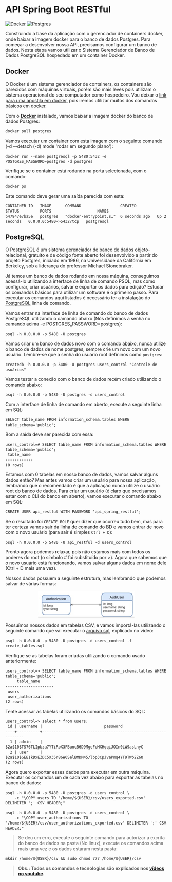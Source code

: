# API Spring Boot RESTful

[![Docker](https://img.shields.io/badge/docker-latest-green)](https://www.docker.com/)
[![Postgres](https://img.shields.io/badge/postgres-latest-green)](https://www.postgresql.org/)


Construindo a base da aplicação com o gerenciador de containers docker, onde baixar a imagem docker para o banco de dados Postgres. Para começar a desenvolver nossa API, precisamos configurar um banco de dados. Nesta etapa vamos utilizar o Sistema Gerenciador de Banco de Dados PostgreSQL hospedado em um container Docker.

## Docker

O Docker é um sistema gerenciador de containers, os containers são parecidos com máquinas virtuais, porém são mais leves pois utilizam o sistema operacional do seu computador como hospedeiro. Vou deixar o [link para uma apostila em docker](https://fatecspgov-my.sharepoint.com/:b:/g/personal/abner_anjos_fatec_sp_gov_br/ESZ2o0r8tnVBioM5ZbzyowcB7m8RUbsSYC2xo357G6tQFw?e=BPRTmG), pois iremos utilizar muitos dos comandos básicos em docker.

Com o [**Docker**](https://www.docker.com/) instalado, vamos baixar a imagem docker do banco de dados Postgres:

```
docker pull postgres
```

Vamos executar um container com esta imagem com o seguinte comando  (-d --detach (-d) mode 'rodar em segundo plano'):

```
docker run --name postgresql -p 5480:5432 -e POSTGRES_PASSWORD=postgres -d postgres
```

Verifique se o container está rodando na porta selecionada, com o comando:

```
docker ps
```

Este comando deve gerar uma saída parecida com esta:

```
CONTAINER ID   IMAGE      COMMAND                 CREATED         STATUS         PORTS                    NAMES
b47947e7ba5e   postgres   "docker-entrypoint.s…"  6 seconds ago   Up 2 seconds   0.0.0.0:5480->5432/tcp   postgresql
```

## PostgreSQL

O PostgreSQL é um sistema gerenciador de banco de dados objeto-relacional, gratuito e de código fonte aberto foi desenvolvido a partir do projeto Postgres, iniciado em 1986, na Universidade da Califórnia em Berkeley, sob a liderança do professor Michael Stonebraker.

Já temos um banco de dados rodando em nossa máquina, conseguimos acessá-lo utilizando a interface de linha de comando PSQL, mas como configurar, criar usuários, salvar e exportar os dados para edição? Estudar os comandos básicos para utilizar um software é o primeiro passo. Para executar os comandos aqui listados é necessário ter a instalação do [PostgreSQL](https://www.postgresql.org/) linha de comando.

Vamos entrar na interface de linha de comando do banco de dados PostgreSQL utilizando o camando abaixo (Nós definimos a senha no camando acima -e POSTGRES_PASSWORD=postgres):

```
psql -h 0.0.0.0 -p 5480 -U postgres
```

Vamos criar um banco de dados novo com o comando abaixo, nunca utilize o banco de dados de nome postgres, sempre crie um novo com um novo usuário. Lembre-se que a senha do usuário root defininos como `postgres`:

```
createdb -h 0.0.0.0 -p 5480 -U postgres users_control "Controle de usuários"
```

Vamos testar a conexão com o banco de dados recém criado utilizando o comando abaixo:

```
psql -h 0.0.0.0 -p 5480 -U postgres -d users_control
```

Com a interface de linha de comando em aberto, execute a seguinte linha em SQL:

```
SELECT table_name FROM information_schema.tables WHERE table_schema='public';
```

Bom a saída deve ser parecida com essa:

```
users_control=# SELECT table_name FROM information_schema.tables WHERE table_schema='public';
 table_name
------------
(0 rows)
```

Estamos com 0 tabelas em nosso banco de dados, vamos salvar alguns dados então? Mas antes vamos criar um usuário para nossa aplicação, lembrando que o recomendado é que a aplicação nunca utilize o usuário root do banco de dados. Para criar um usuário (é claro que precisamos estar com o CLI do banco em aberto), vamos executar o comando abaixo em SQL:

```
CREATE USER api_restful WITH PASSWORD 'api_spring_restful';
```

Se o resultado foi ```CREATE ROLE``` quer dizer que ocorreu tudo bem, mas para ter certeza vamos sair da linha de comando do BD e vamos entrar de novo com o novo usuário (para sair é simples `Ctrl + D`):

```
psql -h 0.0.0.0 -p 5480 -U api_restful -d users_control
```

Pronto agora podemos relaxar, pois não estamos mais com todos os poderes do root (o símbolo # foi substituído por >). Agora que sabemos que o novo usuário está funcionando, vamos salvar alguns dados em nome dele (Ctrl + D mais uma vez).

Nossos dados possuem a seguinte estrutura, mas lembrando que podemos salvar de várias formas:

<p align = "center">
  <img width = "300px" src = "./db-model.png">
</p>

Possuímos nossos dados em tabelas CSV, e vamos importá-las utilizando o seguinte comando que vai executar o [arquivo sql](./create_tables.sql), explicado no vídeo:

```
psql -h 0.0.0.0 -p 5480 -U postgres -d users_control -f create_tables.sql
```

Verifique se as tabelas foram criadas utilizando o comando usado anteriormente:

```
users_control=> SELECT table_name FROM information_schema.tables WHERE table_schema='public';
     table_name
---------------------
 users
 user_authorizations
(2 rows)
```

Tente acessar as tabelas utilizando os comandos básicos do SQL:

```
users_control=> select * from users;
 id | username |                           password
----+----------+--------------------------------------------------------------
  1 | admin    | $2a$10$TS76TLIpbza7YTiRbX3FBunc56D9MgeFoMXHqqiJOIn0LW9asLnyC
  2 | user     | $2a$10$GEBIkDxEZDC5X35r86W0SelBMDM45/lbp3CpJvaPmq4YT9TWb2Z6O
(2 rows)
```

Agora quero exportar esses dados para executar em outra máquina.
Executar os comandos um de cada vez abaixo para exportar as tabelas no banco de dados:

```
psql -h 0.0.0.0 -p 5480 -U postgres -d users_control \
    -c "\COPY users TO '/home/${USER}/csv/users_exported.csv' DELIMITER ';' CSV HEADER;"
```

```
psql -h 0.0.0.0 -p 5480 -U postgres -d users_control \
    -c "\COPY user_authorizations TO '/home/${USER}/csv/user_authorizations_exported.csv' DELIMITER ';' CSV HEADER;"
```

> Se deu um erro, execute o seguinte comando para autorizar a excrita do banco de dados na pasta (No linux), execute os comandos acima mais uma vez e os dados estaram nesta pasta:

```
mkdir /home/${USER}/csv && sudo chmod 777 /home/${USER}/csv
```

> **Obs.: Todos os comandos e tecnologias são explicados nos [vídeos no youtube](https://www.youtube.com/playlist?list=PLyBgv5rSdkMYgPsmDJg-6sgh4UmmSmnOd).**
